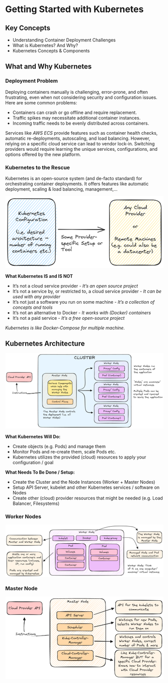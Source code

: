 # Getting Started with Kubernetes

## Key Concepts

- Understanding Container Deployment Challenges
- What is Kubernetes? And Why?
- Kubernetes Concepts & Components

## What and Why Kubernetes

### Deployment Problem

Deploying containers manually is challenging, error-prone, and often frustrating, even when not considering security and configuration issues. Here are some common problems:

- Containers can crash or go offline and require replacement.
- Traffic spikes may necessitate additional container instances.
- Incoming traffic needs to be evenly distributed across containers.

Services like _AWS ECS_ provide features such as container health checks, automatic re-deployments, autoscaling, and load balancing. However, relying on a specific cloud service can lead to vendor lock-in. Switching providers would require learning the unique services, configurations, and options offered by the new platform.

### Kubernetes to the Rescue

Kubernetes is an open-source system (and de-facto standard) for orchestrating container deployments. It offers features like automatic deployment, scaling & load balancing, management,...

![why k8s](./docs/why-k8s.excalidraw.png)

**What Kubernetes IS and IS NOT**<br />

- It’s not a cloud service provider - _It’s an open source project_
- It’s not a service by, or restricted to, a cloud service provider - _It can be used with any provider_
- It’s not just a software you run on some machine - _It’s a collection of concepts and tools_
- It’s not an alternative to Docker - _It works with (Docker) containers_
- It’s not a paid service - _It’s a free open-source project_

_Kubernetes is like Docker-Compose for multiple machine._

## Kubernetes Architecture

![core concepts](./docs/core-concepts.excalidraw.png)

**What Kubernetes Will Do:**<br />

- Create objects (e.g. Pods) and manage them
- Monitor Pods and re-create them, scale Pods etc.
- Kubernetes utilizes the provided (cloud) resources to apply your configuration / goal

**What Needs To Be Done / Setup:**<br >

- Create the Cluster and the Node Instances (Worker + Master Nodes)
- Setup API Server, kubelet and other Kubernetes services / software on Nodes
- Create other (cloud) provider resources that might be needed (e.g. Load Balancer, Filesystems)

### Worker Nodes

![worker nodes](./docs/worker-nodes.excalidraw.png)

### Master Node

![master node](./docs/master-node.excalidraw.png)
